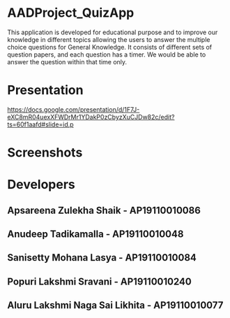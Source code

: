 # AADProject_QuizApp

This application is developed for educational purpose and to improve our knowledge in different topics allowing the users to answer the multiple choice questions for General Knowledge. It consists of different sets of question papers, and each question has a timer. We would be able to answer the question within that time only. 

# Presentation
https://docs.google.com/presentation/d/1F7J-eXC8mR04uexXFWDrMr1YDakP0zCbyzXuCJDw82c/edit?ts=60f1aafd#slide=id.p

# Screenshots

# Developers

## Apsareena Zulekha Shaik - AP19110010086
## Anudeep Tadikamalla - AP19110010048
## Sanisetty Mohana Lasya - AP19110010084
## Popuri Lakshmi Sravani - AP19110010240
## Aluru Lakshmi Naga Sai Likhita - AP19110010077
